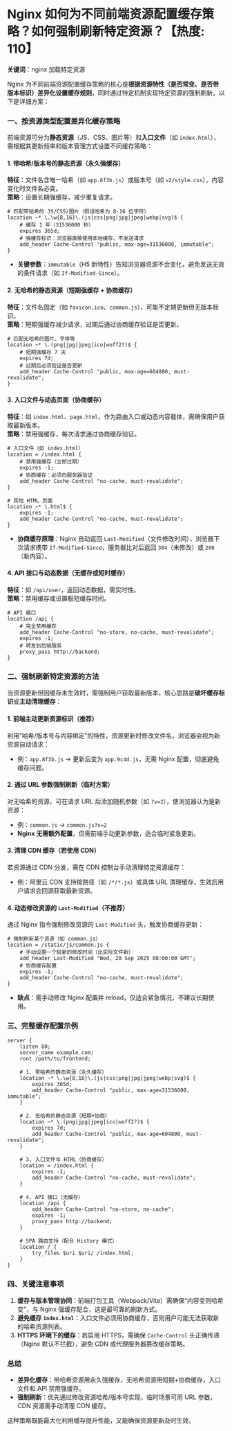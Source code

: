 # Nginx 如何为不同前端资源配置缓存策略？如何强制刷新特定资源？【热度: 110】

**关键词**：nginx 加载特定资源

Nginx 为不同前端资源配置缓存策略的核心是**根据资源特性（是否常变、是否带版本标识）差异化设置缓存规则**，同时通过特定机制实现特定资源的强制刷新。以下是详细方案：

### 一、按资源类型配置差异化缓存策略

前端资源可分为**静态资源**（JS、CSS、图片等）和**入口文件**（如 `index.html`），需根据其更新频率和版本管理方式设置不同缓存策略：

#### 1. 带哈希/版本号的静态资源（永久强缓存）

**特征**：文件名含唯一哈希（如 `app.8f3b.js`）或版本号（如 `v2/style.css`），内容变化时文件名必变。  
**策略**：设置长期强缓存，减少重复请求。

```nginx
# 匹配带哈希的 JS/CSS/图片（假设哈希为 8-16 位字符）
location ~* \.\w{8,16}\.(js|css|png|jpg|jpeg|webp|svg)$ {
    # 缓存 1 年（31536000 秒）
    expires 365d;
    # 强缓存标识：浏览器直接使用本地缓存，不发送请求
    add_header Cache-Control "public, max-age=31536000, immutable";
}
```

- **关键参数**：`immutable`（H5 新特性）告知浏览器资源不会变化，避免发送无效的条件请求（如 `If-Modified-Since`）。

#### 2. 无哈希的静态资源（短期强缓存 + 协商缓存）

**特征**：文件名固定（如 `favicon.ico`、`common.js`），可能不定期更新但无版本标识。  
**策略**：短期强缓存减少请求，过期后通过协商缓存验证是否更新。

```nginx
# 匹配无哈希的图片、字体等
location ~* \.(png|jpg|jpeg|ico|woff2?)$ {
    # 短期强缓存 7 天
    expires 7d;
    # 过期后必须验证是否更新
    add_header Cache-Control "public, max-age=604800, must-revalidate";
}
```

#### 3. 入口文件与动态页面（协商缓存）

**特征**：如 `index.html`、`page.html`，作为路由入口或动态内容载体，需确保用户获取最新版本。  
**策略**：禁用强缓存，每次请求通过协商缓存验证。

```nginx
# 入口文件（如 index.html）
location = /index.html {
    # 禁用强缓存（立即过期）
    expires -1;
    # 协商缓存：必须向服务器验证
    add_header Cache-Control "no-cache, must-revalidate";
}

# 其他 HTML 页面
location ~* \.html$ {
    expires -1;
    add_header Cache-Control "no-cache, must-revalidate";
}
```

- **协商缓存原理**：Nginx 自动返回 `Last-Modified`（文件修改时间），浏览器下次请求携带 `If-Modified-Since`，服务器比对后返回 `304`（未修改）或 `200`（新内容）。

#### 4. API 接口与动态数据（无缓存或短时缓存）

**特征**：如 `/api/user`，返回动态数据，需实时性。  
**策略**：禁用缓存或设置极短缓存时间。

```nginx
# API 接口
location /api {
    # 完全禁用缓存
    add_header Cache-Control "no-store, no-cache, must-revalidate";
    expires -1;
    # 转发到后端服务
    proxy_pass http://backend;
}
```

### 二、强制刷新特定资源的方法

当资源更新但因缓存未生效时，需强制用户获取最新版本，核心思路是**破坏缓存标识**或**主动清理缓存**：

#### 1. 前端主动更新资源标识（推荐）

利用“哈希/版本号与内容绑定”的特性，资源更新时修改文件名，浏览器会视为新资源自动请求：

- 例：`app.8f3b.js` → 更新后变为 `app.9c4d.js`，无需 Nginx 配置，彻底避免缓存问题。

#### 2. 通过 URL 参数强制刷新（临时方案）

对无哈希的资源，可在请求 URL 后添加随机参数（如 `?v=2`），使浏览器认为是新资源：

- 例：`common.js` → `common.js?v=2`
- **Nginx 无需额外配置**，但需前端手动更新参数，适合临时紧急更新。

#### 3. 清理 CDN 缓存（若使用 CDN）

若资源通过 CDN 分发，需在 CDN 控制台手动清理特定资源缓存：

- 例：阿里云 CDN 支持按路径（如 `/*/*.js`）或具体 URL 清理缓存，生效后用户请求会回源获取最新资源。

#### 4. 动态修改资源的 `Last-Modified`（不推荐）

通过 Nginx 指令强制修改资源的 `Last-Modified` 头，触发协商缓存更新：

```nginx
# 强制刷新某个资源（如 common.js）
location = /static/js/common.js {
    # 手动设置一个较新的修改时间（比实际文件新）
    add_header Last-Modified "Wed, 20 Sep 2025 08:00:00 GMT";
    # 协商缓存配置
    expires -1;
    add_header Cache-Control "no-cache, must-revalidate";
}
```

- **缺点**：需手动修改 Nginx 配置并 reload，仅适合紧急情况，不建议长期使用。

### 三、完整缓存配置示例

```nginx
server {
    listen 80;
    server_name example.com;
    root /path/to/frontend;

    # 1. 带哈希的静态资源（永久缓存）
    location ~* \.\w{8,16}\.(js|css|png|jpg|jpeg|webp|svg)$ {
        expires 365d;
        add_header Cache-Control "public, max-age=31536000, immutable";
    }

    # 2. 无哈希的静态资源（短期+协商）
    location ~* \.(png|jpg|jpeg|ico|woff2?)$ {
        expires 7d;
        add_header Cache-Control "public, max-age=604800, must-revalidate";
    }

    # 3. 入口文件与 HTML（协商缓存）
    location = /index.html {
        expires -1;
        add_header Cache-Control "no-cache, must-revalidate";
    }

    # 4. API 接口（无缓存）
    location /api {
        add_header Cache-Control "no-store, no-cache";
        expires -1;
        proxy_pass http://backend;
    }

    # SPA 路由支持（配合 History 模式）
    location / {
        try_files $uri $uri/ /index.html;
    }
}
```

### 四、关键注意事项

1. **缓存与版本管理协同**：前端打包工具（Webpack/Vite）需确保“内容变则哈希变”，与 Nginx 强缓存配合，这是最可靠的刷新方式。
2. **避免缓存 `index.html`**：入口文件必须用协商缓存，否则用户可能无法获取新的哈希资源列表。
3. **HTTPS 环境下的缓存**：若启用 HTTPS，需确保 `Cache-Control` 头正确传递（Nginx 默认不拦截），避免 CDN 或代理服务器篡改缓存策略。

### 总结

- **差异化缓存**：带哈希资源用永久强缓存，无哈希资源用短期+协商缓存，入口文件和 API 禁用强缓存。
- **强制刷新**：优先通过修改资源哈希/版本号实现，临时场景可用 URL 参数，CDN 资源需手动清理 CDN 缓存。

这种策略既能最大化利用缓存提升性能，又能确保资源更新及时生效。